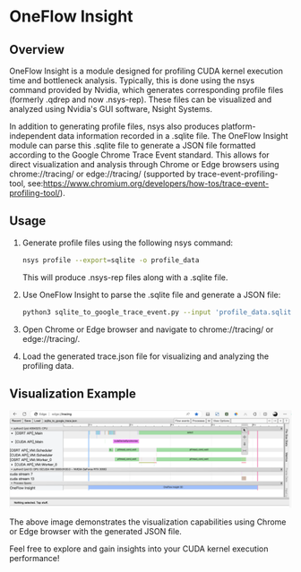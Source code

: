 # OneFlow Insight

## Overview

OneFlow Insight is a module designed for profiling CUDA kernel execution time and bottleneck analysis. Typically, this is done using the nsys command provided by Nvidia, which generates corresponding profile files (formerly .qdrep and now .nsys-rep). These files can be visualized and analyzed using Nvidia's GUI software, Nsight Systems.

In addition to generating profile files, nsys also produces platform-independent data information recorded in a .sqlite file. The OneFlow Insight module can parse this .sqlite file to generate a JSON file formatted according to the Google Chrome Trace Event standard. This allows for direct visualization and analysis through Chrome or Edge browsers using chrome://tracing/ or edge://tracing/ (supported by trace-event-profiling-tool, see:https://www.chromium.org/developers/how-tos/trace-event-profiling-tool/).


## Usage

1. Generate profile files using the following nsys command:

    ```bash
    nsys profile --export=sqlite -o profile_data
    ```

    This will produce .nsys-rep files along with a .sqlite file.

2. Use OneFlow Insight to parse the .sqlite file and generate a JSON file:

    ```bash
    python3 sqlite_to_google_trace_event.py --input 'profile_data.sqlite' -o trace.json
    ```

3. Open Chrome or Edge browser and navigate to chrome://tracing/ or edge://tracing/.

4. Load the generated trace.json file for visualizing and analyzing the profiling data.

## Visualization Example

![OneFlow Insight Visualization](trace.json.png)

The above image demonstrates the visualization capabilities using Chrome or Edge browser with the generated JSON file.

Feel free to explore and gain insights into your CUDA kernel execution performance!
